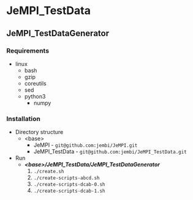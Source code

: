 # JeMPI_TestData

## JeMPI_TestDataGenerator

### Requirements
- linux 
  - bash
  - gzip
  - coreutils
  - sed
  - python3
    - numpy

### Installation
- Directory structure
  - \<base>
    - JeMPI           - ```git@github.com:jembi/JeMPI.git```
    - JeMPI_TestData  - ```git@github.com:jembi/JeMPI_TestData.git```
- Run
  - **_\<base>/JeMPI_TestData/JeMPI_TestDataGenerator_**
     1. ```./create.sh```
     2. ```./create-scripts-abcd.sh```
     3. ```./create-scripts-dcab-0.sh```
     4. ```./create-scripts-dcab-1.sh```  

